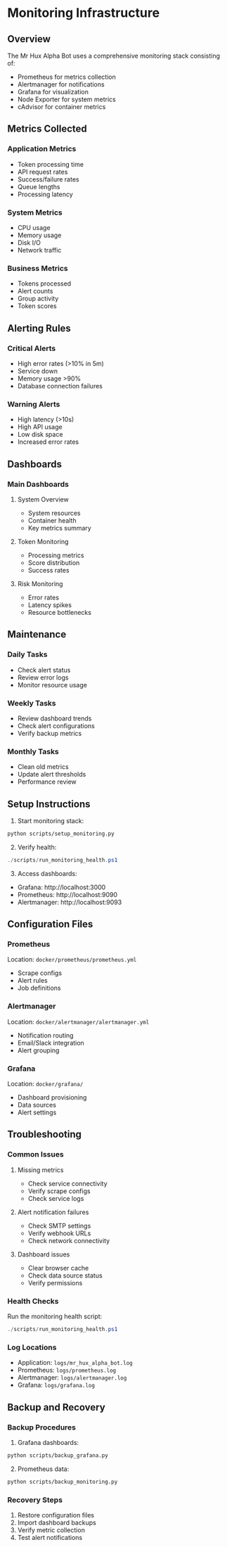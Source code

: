 # Monitoring Infrastructure

## Overview
The Mr Hux Alpha Bot uses a comprehensive monitoring stack consisting of:
- Prometheus for metrics collection
- Alertmanager for notifications
- Grafana for visualization
- Node Exporter for system metrics
- cAdvisor for container metrics

## Metrics Collected

### Application Metrics
- Token processing time
- API request rates
- Success/failure rates
- Queue lengths
- Processing latency

### System Metrics
- CPU usage
- Memory usage
- Disk I/O
- Network traffic

### Business Metrics
- Tokens processed
- Alert counts
- Group activity
- Token scores

## Alerting Rules

### Critical Alerts
- High error rates (>10% in 5m)
- Service down
- Memory usage >90%
- Database connection failures

### Warning Alerts
- High latency (>10s)
- High API usage
- Low disk space
- Increased error rates

## Dashboards

### Main Dashboards
1. System Overview
   - System resources
   - Container health
   - Key metrics summary

2. Token Monitoring
   - Processing metrics
   - Score distribution
   - Success rates

3. Risk Monitoring
   - Error rates
   - Latency spikes
   - Resource bottlenecks

## Maintenance

### Daily Tasks
- Check alert status
- Review error logs
- Monitor resource usage

### Weekly Tasks
- Review dashboard trends
- Check alert configurations
- Verify backup metrics

### Monthly Tasks
- Clean old metrics
- Update alert thresholds
- Performance review

## Setup Instructions

1. Start monitoring stack:
```bash
python scripts/setup_monitoring.py
```

2. Verify health:
```powershell
./scripts/run_monitoring_health.ps1
```

3. Access dashboards:
- Grafana: http://localhost:3000
- Prometheus: http://localhost:9090
- Alertmanager: http://localhost:9093

## Configuration Files

### Prometheus
Location: `docker/prometheus/prometheus.yml`
- Scrape configs
- Alert rules
- Job definitions

### Alertmanager
Location: `docker/alertmanager/alertmanager.yml`
- Notification routing
- Email/Slack integration
- Alert grouping

### Grafana
Location: `docker/grafana/`
- Dashboard provisioning
- Data sources
- Alert settings

## Troubleshooting

### Common Issues
1. Missing metrics
   - Check service connectivity
   - Verify scrape configs
   - Check service logs

2. Alert notification failures
   - Check SMTP settings
   - Verify webhook URLs
   - Check network connectivity

3. Dashboard issues
   - Clear browser cache
   - Check data source status
   - Verify permissions

### Health Checks
Run the monitoring health script:
```powershell
./scripts/run_monitoring_health.ps1
```

### Log Locations
- Application: `logs/mr_hux_alpha_bot.log`
- Prometheus: `logs/prometheus.log`
- Alertmanager: `logs/alertmanager.log`
- Grafana: `logs/grafana.log`

## Backup and Recovery

### Backup Procedures
1. Grafana dashboards:
```bash
python scripts/backup_grafana.py
```

2. Prometheus data:
```bash
python scripts/backup_monitoring.py
```

### Recovery Steps
1. Restore configuration files
2. Import dashboard backups
3. Verify metric collection
4. Test alert notifications
